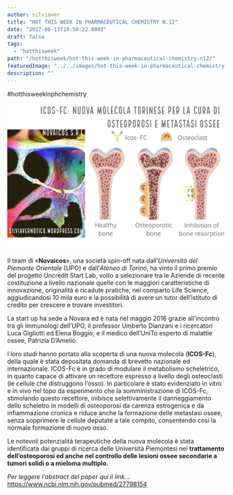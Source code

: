 ```yaml
---
author: silviaver
title: "HOT THIS WEEK IN PHARMACEUTICAL CHEMISTRY N.12"
date: "2017-08-13T19:50:22.000Z"
draft: false
tags:
  - "hotthisweek"
path: "/hotthisweek/hot-this-week-in-pharmaceutical-chemistry-n12/"
featuredImage: "../../images/hot-this-week-in-pharmaceutical-chemistry-n-12.md/img_2726.jpg"
description: ""
---
```


#hotthisweekinphchemistry

![IMG_2726.JPG](../../images/hot-this-week-in-pharmaceutical-chemistry-n-12.md/img_2726.jpg)

Il team di «**Novaicos**», una società spin-off nata dall’_Università del Piemonte Orientale_ (UPO) e dall’_Ateneo di Torino_, ha vinto il primo premio del progetto Uncredit Start Lab, volto a selezionare tra le Aziende di recente costituzione a livello nazionale quelle con le maggiori caratteristiche di innovazione, originalità e ricadute pratiche, nel comparto Life Science, aggiudicandosi 10 mila euro e la possibilità di avere un tutor dell’istituto di credito per crescere e trovare investitori.

La start up ha sede a Novara ed è nata nel maggio 2016 grazie all’incontro tra gli immunologi dell’UPO, il professor Umberto Dianzani e i ricercatori Luca Gigliotti ed Elena Boggio, e il medico dell’UniTo esperto di malattie ossee, Patrizia D’Amelio.

I loro studi hanno portato alla scoperta di una nuova molecola (**ICOS-Fc**), della quale è stata depositata domanda di brevetto nazionale ed internazionale. ICOS-Fc è in grado di modulare il metabolismo scheletrico, in quanto capace di attivare un recettore espresso a livello degli osteoclasti (le cellule che distruggono l’osso). In particolare è stato evidenziato in vitro e in vivo nel topo da esperimento che la somministrazione di ICOS-Fc, stimolando questo recettore, inibisce selettivamente il danneggiamento dello scheletro in modelli di osteoporosi da carenza estrogenica e da infiammazione cronica e riduce anche la formazione delle metastasi ossee, senza sopprimere le cellule deputate a tale compito, consentendo così la normale formazione di nuovo osso.

Le notevoli potenzialità terapeutiche della nuova molecola è stata identificata dai gruppi di ricerca delle Università Piemontesi nel **trattamento dell’osteoporosi ed anche nel controllo delle lesioni ossee secondarie a tumori solidi o a mieloma multiplo.**

_Per leggere l’abstract del paper qui il link…_ https://www.ncbi.nlm.nih.gov/pubmed/27798154

